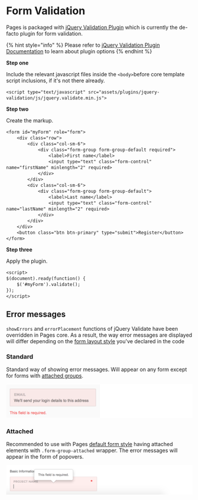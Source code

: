 # Form Validation

Pages is packaged with [jQuery Validation Plugin](http://jqueryvalidation.org/) which is currently the de-facto plugin for form validation.

{% hint style="info" %}
Please refer to [jQuery Validation Plugin Documentation](http://jqueryvalidation.org/) to learn about plugin options
{% endhint %}

**Step one**

Include the relevant javascript files inside the `<body>`before core template script inclusions, if it's not there already.

```markup
<script type="text/javascript" src="assets/plugins/jquery-validation/js/jquery.validate.min.js">
```

**Step two**

Create the markup.

```markup
<form id="myForm" role="form">
    <div class="row">
        <div class="col-sm-6">
            <div class="form-group form-group-default required">
                <label>First name</label>
                <input type="text" class="form-control" name="firstName" minlength="2" required>
            </div>
        </div>
        <div class="col-sm-6">
            <div class="form-group form-group-default">
                <label>Last name</label>
                <input type="text" class="form-control" name="lastName" minlength="2" required>
            </div>
        </div>
    </div>
    <button class="btn btn-primary" type="submit">Register</button>
</form>
```

**Step three**

Apply the plugin.

```markup
<script>
$(document).ready(function() {
    $('#myForm').validate();
});
</script>
```

## **Error messages**

`showErrors` and `errorPlacement` functions of jQuery Validate have been overridden in Pages core. As a result, the way error messages are displayed will differ depending on the [form layout style](http://pages.revox.io/dashboard/3.0.0/docs/partials/form_elements.html) you've declared in the code

### **Standard**

Standard way of showing error messages. Will appear on any form except for forms with [attached groups](http://pages.revox.io/dashboard/3.0.0/docs/partials/form_elements.html).

![](.gitbook/assets/screen-shot-2018-06-04-at-7.13.31-pm.png)

### **Attached**

Recommended to use with Pages [default form style](http://pages.revox.io/dashboard/3.0.0/docs/partials/form_elements.html) having attached elements with `.form-group-attached` wrapper. The error messages will appear in the form of popovers.

![](.gitbook/assets/screen-shot-2018-06-04-at-7.13.44-pm.png)

